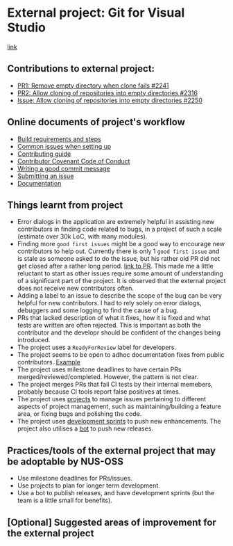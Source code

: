 # External project: Git for Visual Studio
[link](https://github.com/github/VisualStudio)

## Contributions to external project:
* [PR1: Remove empty directory when clone fails #2241](https://github.com/github/VisualStudio/pull/2241)
* [PR2: Allow cloning of repositories into empty directories #2316](https://github.com/github/VisualStudio/pull/2316)
* [Issue: Allow cloning of repositories into empty directories #2250](https://github.com/github/VisualStudio/issues/2250)

## Online documents of project's workflow
* [Build requirements and steps](https://github.com/github/VisualStudio#build-requirements)
* [Common issues when setting up](https://github.com/github/VisualStudio#troubleshooting)
* [Contributing guide](https://github.com/github/VisualStudio/blob/master/CONTRIBUTING.md)
* [Contributor Covenant Code of Conduct](https://github.com/github/VisualStudio/blob/master/CODE_OF_CONDUCT.md)
* [Writing a good commit message](http://tbaggery.com/2008/04/19/a-note-about-git-commit-messages.html)
* [Submitting an issue](https://github.com/github/VisualStudio/blob/master/CONTRIBUTING.md#submitting-an-issue)
* [Documentation](https://github.com/github/VisualStudio/tree/master/docs)

## Things learnt from project
* Error dialogs in the application are extremely helpful in assisting new contributors in finding code related to bugs,
in a project of such a scale (estimate over 30k LoC, with many modules).
* Finding more `good first issues` might be a good way to encourage new contributors to help out.
Currently there is only 1 `good first issue` and is stale as someone asked to do the issue, but his rather old PR did not get closed after a rather long period.
[link to PR](https://github.com/github/VisualStudio/pull/1989). This made me a little reluctant to start as other issues require some amount of understanding
of a significant part of the project. It is observed that the external project does not receive new contributors often.
* Adding a label to an issue to describe the scope of the bug can be very helpful for new contributors. I had to rely solely on error dialogs, debuggers and some logging to find the cause of a bug.
* PRs that lacked description of what it fixes, how it is fixed and what tests are written are often rejected. This is important as both the contributor and the developr should
be confident of the changes being introduced.
* The project uses a `ReadyForReview` label for developers.
* The project seems to be open to adhoc documentation fixes from public contributors. [Example](https://github.com/github/VisualStudio/pull/2231)
* The project uses milestone deadlines to have certain PRs merged/reviewed/completed. However, the pattern is not clear.
* The project merges PRs that fail CI tests by their internal memebers, probably because CI tools report false positives at times.
* The project uses [projects](https://github.com/github/VisualStudio/projects) to manage issues pertaining to different aspects of project management, such as maintaining/building a feature area,
or fixing bugs and polishing the code.
* The project uses [development sprints](https://github.com/github/VisualStudio/issues/2240) to push new enhancements. The project also utilises a [bot](https://github.com/github/VisualStudio/releases)
to push new releases.

## Practices/tools of the external project that may be adoptable by NUS-OSS
* Use milestone deadlines for PRs/issues.
* Use projects to plan for longer term development.
* Use a bot to publish releases, and have development sprints (but the team is a little small for benefits).

## [Optional] Suggested areas of improvement for the external project
